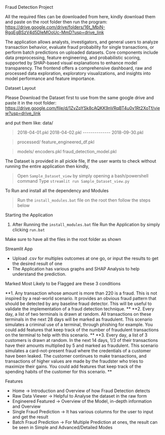 Fraud Detection Project

All the required files can be downloaded from here, kindly download them and paste on the root folder then run the program:
https://drive.google.com/drive/folders/16t_MbiN-RgqEgBSzV4d5DleMOoUc-MmD?usp=drive_link

The application allows analysts, investigators, and general users to analyze transaction behavior, evaluate fraud probability 
for single transactions, or perform batch predictions on uploaded datasets. Core components include data preprocessing, 
feature engineering, and probabilistic scoring, supported by SHAP-based visual explanations to enhance model transparency. 
The frontend offers a comprehensive dashboard, raw and processed data exploration, exploratory visualizations, 
and insights into model performance and feature importance.

Dataset Layout

Please Download the Dataset first to use from the same google drive and paste it in the root folder:
https://drive.google.com/file/d/1ZvZpYSk8cAQKK9nVRqBT4u0v1Rt2XoTf/view?usp=drive_link

and put them like:
data/
>   2018-04-01.pkl
>   2018-04-02.pkl
    --------------
>   2018-09-30.pkl

> processed/
>   feature_engineered_df.pkl

> models/
>  encoders.pkl
>  fraud_detection_model.pkl

The Dataset is provided in all pickle file, If the user wants to check without running the entire application then kindly,
> Open `Sample_Dataset_view` by simply opening a bash/powershell command
> Type `streamlit run Sample_Dataset_view.py`

To Run and install all the dependency and Modules
> Run the `install_modules.bat` file on the root
then follow the steps below

Starting the Application

1) After Running the `install_modules.bat` file
   Run the Application by simply clicking `run.bat`

Make sure to have all the files in the root folder as shown

Streamlit App

- Upload .csv for multiples outcomes at one go, or input the results to get the desired result of one
- The Application has various graphs and SHAP Analysis to help understand the prediction.

Marked Most Likely to be Flagged are these 3 conditions

**1. Any transaction whose amount is more than 220 is a fraud. This is not inspired by a real-world scenario. It provides an obvious fraud pattern that should be detected by any baseline fraud detector. This will be useful to validate the implementation of a fraud detection technique.  **
**2. Every day, a list of two terminals is drawn at random. All transactions on these terminals in the next 28 days will be marked as fraudulent. This scenario simulates a criminal use of a terminal, through phishing for example. You could add features that keep track of the number of fraudulent transactions on the terminal to help with this scenario.  **
**3. Every day, a list of 3 customers is drawn at random. In the next 14 days, 1/3 of their transactions have their amounts multiplied by 5 and marked as fraudulent. This scenario simulates a card-not-present fraud where the credentials of a customer have been leaked. The customer continues to make transactions, and transactions of higher values are made by the fraudster who tries to maximize their gains. You could add features that keep track of the spending habits of the customer for this scenario.  **


Features

- Home → Introduction and Overview of how Fraud Detection detects
- Raw Data Viewer → Helpful to Analyse the dataset in the raw form
- Engineered Featured → Overview of the Model, in-depth information and Overview
- Single Fraud Prediction → It has various columns for the user to input and get the result
- Batch Fraud Prediction → For Multiple Prediction at ones, the result can be seen in Simple and Advanced/Detailed Modes
